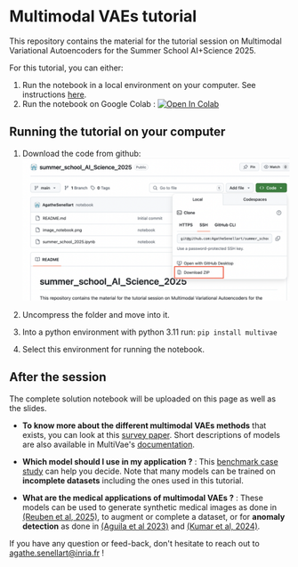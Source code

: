 # Multimodal VAEs tutorial 
This repository contains the material for the tutorial session on Multimodal Variational Autoencoders for the Summer School AI+Science 2025.

For this tutorial, you can either: 
1. Run the notebook in a local environment on your computer. See instructions [here](#running-the-tutorial-on-your-computer).
2. Run the notebook on Google Colab : [![Open In Colab](https://colab.research.google.com/assets/colab-badge.svg)](https://colab.research.google.com/github/AgatheSenellart/summer_school_AI_Science_2025/blob/main/summer_school_2025.ipynb)                                                                                                                        

## Running the tutorial on your computer

1. Download the code from github:
![github](./static/github_download.png)

2. Uncompress the folder and move into it.

3. Into a python environment with python 3.11 run:
```pip install multivae```

4. Select this environment for running the notebook.

## After the session

The complete solution notebook will be uploaded on this page as well as the slides.


- **To know more about the different multimodal VAEs methods** that exists, you can look at this [survey paper](https://arxiv.org/abs/2207.02127). Short descriptions of models are also available in MultiVae's [documentation](https://multivae.readthedocs.io/en/latest/models/multivae.models.html).

- **Which model should I use in my application ?** : This [benchmark case study](https://github.com/AgatheSenellart/MultiVae/blob/main/examples/case_studies/benchmarking_on_partial_polymnist/results.md) can help you decide. Note that many models can be trained on **incomplete datasets** including the ones used in this tutorial.

- **What are the medical applications of multimodal VAEs ?** : These models can be used to generate synthetic medical images as done in [(Reuben et al, 2025)](https://arxiv.org/abs/2309.08747), to augment or complete a dataset, or for **anomaly detection** as done in [(Aguila et al 2023)](https://arxiv.org/abs/2303.12706) and [(Kumar et al, 2024)](https://www.biorxiv.org/content/10.1101/2024.12.12.628273v1.full.pdf).


If you have any question or feed-back, don't hesitate to reach out to agathe.senellart@inria.fr !


